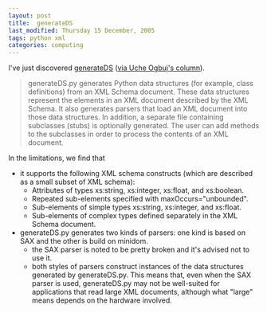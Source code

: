 ```yaml
---
layout: post
title:  generateDS 
last_modified: Thursday 15 December, 2005
tags: python xml
categories: computing
---
```


I've just discovered [generateDS](http://www.rexx.com/~dkuhlman/generateDS.html) ([via Uche Ogbuj's column](http://www.xml.com/pub/a/2005/01/19/amara.html)).<blockquote>generateDS.py generates Python data structures (for example, class definitions) from an XML Schema document. These data structures represent the elements in an XML document described by the XML Schema. It also generates parsers that load an XML document into those data structures. In addition, a separate file containing subclasses (stubs) is optionally generated. The user can add methods to the subclasses in order to process the contents of an XML document.
</blockquote>

In the limitations, we find that
* it supports the following XML schema constructs (which are described as a small subset of XML schema):
    * Attributes of types xs:string, xs:integer, xs:float, and xs:boolean.
    * Repeated sub-elements specified with maxOccurs="unbounded".
    * Sub-elements of simple types xs:string, xs:integer, and xs:float.
    * Sub-elements of complex types defined separately in the XML Schema document.
* generateDS.py generates two kinds of parsers: one kind is based on SAX and the other is build on minidom. 
    * the SAX parser is noted to be pretty broken and it's advised not to use it.
    * both styles of parsers construct instances of the data structures generated by generateDS.py. This means that, even when the SAX parser is used, generateDS.py may not be well-suited for applications that read large XML documents, although what "large" means depends on the hardware involved.

